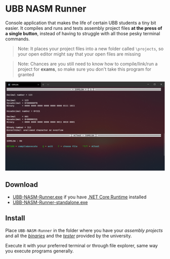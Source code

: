 # UBB NASM Runner

Console application that makes the life of certain UBB students a tiny bit easier.
It compiles and runs and tests assembly project files **at the press of a single button**,
instead of having to struggle with all those pesky terminal commands.

> Note: It places your project files into a new folder called `\projects`, so your open editor might say that your open files are missing

> Note: Chances are you still need to know how to compile/link/run a project for **exams**, so make sure you don't take this program for granted

![demo](https://raw.githubusercontent.com/FLevent29/UBB-NASM-Runner/master/demo.png)

## Download

- [UBB-NASM-Runner.exe](https://raw.githubusercontent.com/FLevent29/UBB-NASM-Runner/master/UBB-NASM-Runner.exe)
if you have [.NET Core Runtime](https://dotnet.microsoft.com/download/dotnet-core/thank-you/runtime-aspnetcore-3.1.10-windows-x64-installer) installed
- [UBB-NASM-Runner-standalone.exe](https://raw.githubusercontent.com/FLevent29/UBB-NASM-Runner/master/UBB-NASM-Runner-standalone.exe)

## Install

Place `UBB-NASM-Runner` in the folder where you have your _assembly projects_ 
and all the _[binaries](https://www.cs.ubbcluj.ro/~afra/ac/aclab.zip)_ 
and the _[tester](https://www.cs.ubbcluj.ro/~scsanad/actest/actest.zip)_ provided by the university.

Execute it with your preferred terminal or through file explorer, same way you execute programs generally.
